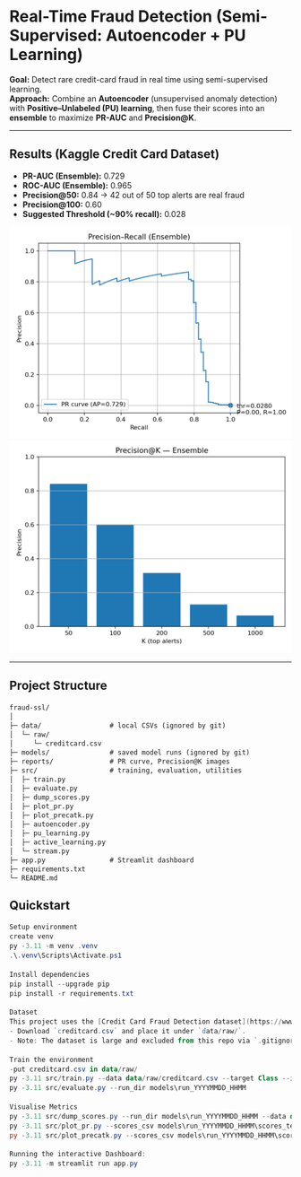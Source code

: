 # Real-Time Fraud Detection (Semi-Supervised: Autoencoder + PU Learning)

**Goal:** Detect rare credit-card fraud in real time using semi-supervised learning.  
**Approach:** Combine an **Autoencoder** (unsupervised anomaly detection) with **Positive–Unlabeled (PU) learning**, then fuse their scores into an **ensemble** to maximize **PR-AUC** and **Precision@K**.

-------------------------------------------------------------------------------

## Results (Kaggle Credit Card Dataset)
- **PR-AUC (Ensemble):** 0.729
- **ROC-AUC (Ensemble):** 0.965
- **Precision@50:** 0.84 → 42 out of 50 top alerts are real fraud
- **Precision@100:** 0.60  
- **Suggested Threshold (~90% recall):** 0.028

![PR Curve](reports/pr_ens.png)
![Precision@K](reports/precision_at_k.png)

-------------------------------------------------------------------------------

## Project Structure
```text
fraud-ssl/
│
├─ data/                 # local CSVs (ignored by git)
│  └─ raw/
│     └─ creditcard.csv
├─ models/               # saved model runs (ignored by git)
├─ reports/              # PR curve, Precision@K images
├─ src/                  # training, evaluation, utilities
│  ├─ train.py
│  ├─ evaluate.py
│  ├─ dump_scores.py
│  ├─ plot_pr.py
│  ├─ plot_precatk.py
│  ├─ autoencoder.py
│  ├─ pu_learning.py
│  ├─ active_learning.py
│  └─ stream.py
├─ app.py                # Streamlit dashboard
├─ requirements.txt
└─ README.md
```

## Quickstart

```powershell
Setup environment
create venv
py -3.11 -m venv .venv
.\.venv\Scripts\Activate.ps1

Install dependencies
pip install --upgrade pip
pip install -r requirements.txt

Dataset
This project uses the [Credit Card Fraud Detection dataset](https://www.kaggle.com/datasets/mlg-ulb/creditcardfraud) (Kaggle).  
- Download `creditcard.csv` and place it under `data/raw/`.  
- Note: The dataset is large and excluded from this repo via `.gitignore`.

Train the environment
-put creditcard.csv in data/raw/
py -3.11 src/train.py --data data/raw/creditcard.csv --target Class --id Time
py -3.11 src/evaluate.py --run_dir models\run_YYYYMMDD_HHMM

Visualise Metrics
py -3.11 src/dump_scores.py --run_dir models\run_YYYYMMDD_HHMM --data data/raw/creditcard.csv --target Class --id Time
py -3.11 src/plot_pr.py --scores_csv models\run_YYYYMMDD_HHMM\scores_test.csv --out reports\pr_ens.png --thr 0.028
py -3.11 src/plot_precatk.py --scores_csv models\run_YYYYMMDD_HHMM\scores_test.csv --out reports\precision_at_k.png

Running the interactive Dashboard:
py -3.11 -m streamlit run app.py

